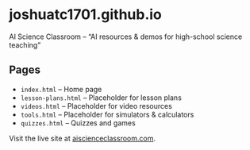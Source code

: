 # joshuatc1701.github.io
AI Science Classroom – “AI resources &amp; demos for high-school science teaching”

## Pages

- `index.html` – Home page
- `lesson-plans.html` – Placeholder for lesson plans
- `videos.html` – Placeholder for video resources
- `tools.html` – Placeholder for simulators & calculators
- `quizzes.html` – Quizzes and games

Visit the live site at [aiscienceclassroom.com](https://aiscienceclassroom.com/).
